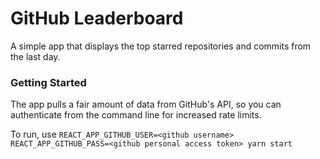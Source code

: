 # GitHub Leaderboard

A simple app that displays the top starred repositories and commits from the last day.

### Getting Started

The app pulls a fair amount of data from GitHub's API, so you can authenticate from the command line for increased rate limits.

To run, use `REACT_APP_GITHUB_USER=<github username> REACT_APP_GITHUB_PASS=<github personal access token> yarn start`
